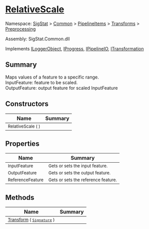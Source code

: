 # [RelativeScale](./RelativeScale.md)

Namespace: [SigStat]() > [Common](./../../../README.md) > [PipelineItems]() > [Transforms]() > [Preprocessing](./README.md)

Assembly: SigStat.Common.dll

Implements [ILoggerObject](./../../../ILoggerObject.md), [IProgress](./../../../Helpers/IProgress.md), [IPipelineIO](./../../../Pipeline/IPipelineIO.md), [ITransformation](./../../../ITransformation.md)

## Summary
Maps values of a feature to a specific range.  <br>InputFeature: feature to be scaled.<br>OutputFeature: output feature for scaled InputFeature

## Constructors

| Name | Summary | 
| --- | --- | 
| <sub>RelativeScale (  )</sub><div style="pointer-events:none; cursor:default; width=200;"></div>| <sub></sub>| <br>


## Properties

| Name | Summary | 
| --- | --- | 
| <sub>InputFeature</sub><div style="pointer-events:none; cursor:default; width=200;"></div>| <sub>Gets or sets the input feature.</sub>| <br>
| <sub>OutputFeature</sub><div style="pointer-events:none; cursor:default; width=200;"></div>| <sub>Gets or sets the output feature.</sub>| <br>
| <sub>ReferenceFeature</sub><div style="pointer-events:none; cursor:default; width=200;"></div>| <sub>Gets or sets the reference feature.</sub>| <br>


## Methods

| Name | Summary | 
| --- | --- | 
| <sub>[Transform](./Methods/RelativeScale-100663815.md) ( [`Signature`](./../../../Signature.md) )</sub><div style="pointer-events:none; cursor:default; width=200;"></div>| <sub></sub>| <br>


